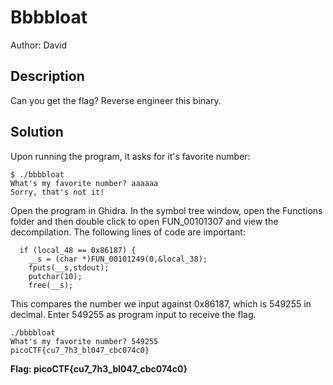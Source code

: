 # Bbbbloat
Author: David

## Description
Can you get the flag?
Reverse engineer this binary.

## Solution
Upon running the program, it asks for it's favorite number:
```
$ ./bbbbloat 
What's my favorite number? aaaaaa
Sorry, that's not it!
```

Open the program in Ghidra. In the symbol tree window, open the Functions folder and then double click to open FUN_00101307 and view the decompilation. The following lines of code are important:
```
  if (local_48 == 0x86187) {
    __s = (char *)FUN_00101249(0,&local_38);
    fputs(__s,stdout);
    putchar(10);
    free(__s);
```
This compares the number we input against 0x86187, which is 549255 in decimal. Enter 549255 as program input to receive the flag.
```
./bbbbloat 
What's my favorite number? 549255
picoCTF{cu7_7h3_bl047_cbc074c0}
```
**Flag: picoCTF{cu7_7h3_bl047_cbc074c0}**
